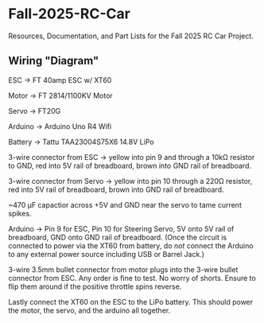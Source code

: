 # Fall-2025-RC-Car
Resources, Documentation, and Part Lists for the Fall 2025 RC Car Project.


## Wiring "Diagram"

ESC -> FT 40amp ESC w/ XT60 

Motor -> FT 2814/1100KV Motor 

Servo -> FT20G 

Arduino -> Arduino Uno R4 Wifi 

Battery -> Tattu TAA23004S75X6 14.8V LiPo 



3-wire connector from ESC -> yellow into pin 9 and through a 10kΩ resistor to GND, red into 5V rail of breadboard, brown into GND rail of breadboard. 

3-wire connector from Servo -> yellow into pin 10 through a 220Ω resistor, red into 5V rail of breadboard, brown into GND rail of breadboard. 

~470 µF capactior across +5V and GND near the servo to tame current spikes. 

Arduino -> Pin 9 for ESC, Pin 10 for Steering Servo, 5V onto 5V rail of breadboard, GND onto GND rail of breadboard. (Once the circuit is connected to power via the XT60 from battery, do *not* connect the Arduino to any external power source including USB or Barrel Jack.) 

3-wire 3.5mm bullet connector from motor plugs into the 3-wire bullet connector from ESC. Any order is fine to test. No worry of shorts. Ensure to flip them around if the positive throttle spins reverse.
  

Lastly connect the XT60 on the ESC to the LiPo battery. This should power the motor, the servo, and the arduino all together. 







